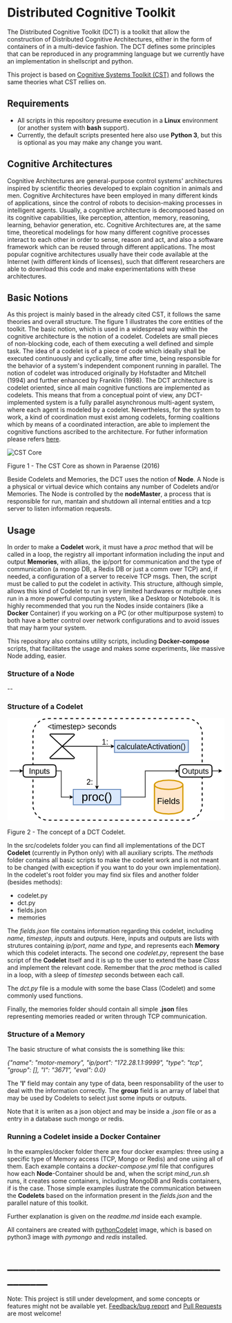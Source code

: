 # Distributed Cognitive Toolkit

The Distributed Cognitive Toolkit (DCT) is a toolkit that allow the construction of Distributed Cognitive Architectures, either in the form of containers of in a multi-device fashion. The DCT defines some principles that can be reproduced in any programming language but we currently have an implementation in shellscript and python.

This project is based on [Cognitive Systems Toolkit (CST)](https://github.com/CST-Group/cst) and follows the same theories what CST rellies on.

## Requirements
- All scripts in this repository presume execution in a **Linux** environment (or another system with **bash** support). 
- Currently, the default scripts presented here also use **Python 3**, but this is optional as you may make any change you want.

## Cognitive Architectures

Cognitive Architectures are general-purpose control systems' architectures inspired by scientific theories developed to explain cognition in animals and men. Cognitive Architectures have been employed in many different kinds of applications, since the control of robots to decision-making processes in intelligent agents. Usually, a cognitive architecture is decomposed based on its cognitive capabilities, like perception, attention, memory, reasoning, learning, behavior generation, etc. Cognitive Architectures are, at the same time, theoretical modelings for how many different cognitive processes interact to each other in order to sense, reason and act, and also a software framework which can be reused through different applications. The most popular cognitive architectures usually have their code available at the Internet (with different kinds of licenses), such that different researchers are able to download this code and make experimentations with these architectures.


## Basic Notions

As this project is mainly based in the already cited CST, it follows the same theories and overall structure. The figure 1 illustrates the core entities of the toolkit. The basic notion, which is used in a widespread way within the cognitive architecture is the notion of a codelet. Codelets are small pieces of non-blocking code, each of them executing a well defined and simple task. The idea of a codelet is of a piece of code which ideally shall be executed continuously and cyclically, time after time, being responsible for the behavior of a system's independent component running in parallel. The notion of codelet was introduced originally by Hofstadter and Mitchell (1994) and further enhanced by Franklin (1998). The DCT architecture is codelet oriented, since all main cognitive functions are implemented as codelets. This means that from a conceptual point of view, any DCT-implemented system is a fully parallel asynchronous multi-agent system, where each agent is modeled by a codelet. Nevertheless, for the system to work, a kind of coordination must exist among codelets, forming coalitions which by means of a coordinated interaction, are able to implement the cognitive functions ascribed to the architecture. For futher information please refers [here](https://github.com/CST-Group/cst).

![CST Core](http://faculty.dca.fee.unicamp.br/gudwin/sites/faculty.dca.fee.unicamp.br.gudwin/files/cst/CogSys-Core.png)


Figure 1 - The CST Core as shown in Paraense (2016)

Beside Codelets and Memories, the DCT uses the notion of **Node**. A Node is a physical or virtual device which contains any number of Codelets and/or Memories. The Node is controlled by the **nodeMaster**, a process that is responsible for run, mantain and shutdown all internal entities and a tcp server to listen information requests.


## Usage

In order to make a **Codelet** work, it must have a *proc* method that will be called in a loop, the registry all important information including the input and output **Memories**, with allias, the ip/port for communication and the type of communication (a mongo DB, a Redis DB or just a comm over TCP) and, if needed, a configuration of a server to receive TCP msgs. Then, the script must be called to put the codelet in activity. This structure, although simple, allows this kind of Codelet to run in very limited hardwares or multiple ones run in a more powerful computing system, like a Desktop or Notebook. It is highly recommended that you run the Nodes inside containers (like a **Docker** Container) if you working on a PC (or other multipurpose system) to both have a better control over network configurations and to avoid issues that may harm your system.

This repository also contains utility scripts, including **Docker-compose** scripts, that facilitates the usage and makes some experiments, like massive Node adding, easier.

### Structure of a Node 
 --

### Structure of a Codelet


![DCT Codelet](imgs/DCT_Codelet_3.png)

Figure 2 - The concept of a DCT Codelet.

In the src/codelets folder you can find all implementations of the DCT **Codelet** (currently in Python only) with all auxiliary scripts. The *methods* folder contains all basic scripts to make the codelet work and is not meant to be changed (with exception if you want to do your own implementation). In the codelet's root folder you may find six files and another folder (besides methods):

- codelet.py
- dct.py
- fields.json
- memories

The *fields.json* file contains information regarding this codelet, including *name*, *timestep*, *inputs* and *outputs*. Here, inputs and outputs are lists with strutures containing *ip/port*, *name* and *type*, and represents each **Memory** which this codelet interacts. The second one *codelet.py*, represent the base script of the **Codelet** itself and it is up to the user to extend the base *Class* and implement the relevant code. Remember that the *proc* method is called in a loop, with a sleep of *timestep* seconds between each call.

The *dct.py* file is a module with some the base Class (Codelet) and some commonly used functions.

Finally, the memories folder should contain all simple **.json**
 files representing memories readed or writen through TCP communication.

### Structure of a Memory

The basic structure of what consists the is something like this:

*{"name": "motor-memory", "ip/port": "172.28.1.1:9999", "type": "tcp", "group": [], "I": "3671", "eval": 0.0}*

The **'I'** field may contain any type of data, been responsability of the user to deal with the information correctly. The **group** field is an array of label that may be used by Codelets to select just some inputs or outputs.

Note that it is writen as a json object and may be inside a *.json* file or as a entry in a database such mongo or redis. 


### Running a Codelet inside a Docker Container


In the examples/docker folder there are four docker examples: three using a specific type of Memory access (TCP, Mongo or Redis) and one using all of them. Each example contains a *docker-compose.yml* file that configures how each **Node**-Container should be and, when the script *mind_run.sh* runs, it creates some containers, including MongoDB and Redis containers, if is the case. Those simple examples ilustrate the communication between the **Codelets** based on the information present in the *fields.json* and the parallel nature of this toolkit. 

Further explanation is given on the *readme.md* inside each example.

All containers are created with [pythonCodelet](https://hub.docker.com/repository/docker/wandgibaut/python_codelet) image, which is based on python3 image with *pymongo* and *redis* installed.


# ____________________________________________

Note: This project is still under development, and some concepts or features might not be available yet. [Feedback/bug report](https://github.com/wandgibaut/dct/issues) and [Pull Requests](https://github.com/wandgibaut/dct/pulls) are most welcome!
